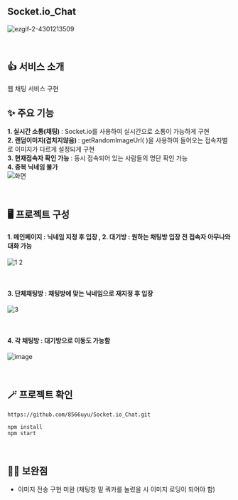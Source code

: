 ## Socket.io_Chat

![ezgif-2-4301213509](https://github.com/8566uyu/Socket.io_Chat/assets/121207285/49a288bc-d6f2-4e39-bd90-cabfa60773a6)

<br>

## 👍 서비스 소개
웹 채팅 서비스 구현
<br>

## ✨ 주요 기능
<b> 1. 실시간 소통(채팅)  </b> : Socket.io를 사용하여 실시간으로 소통이 가능하게 구현 <br> 
<b> 2. 랜덤이미지(겹치지않음) </b> : getRandomImageUrl( )을 사용하여 들어오는 접속자별로 이미지가 다르게 설정되게 구현 <br>
<b> 3. 현재접속자 확인 가능 </b> : 동시 접속되어 있는 사람들의 명단 확인 가능 <br>
<b> 4. 중복 닉네임 불가 </b> <br>
![화면](https://github.com/8566uyu/Socket.io_Chat/assets/121207285/b762db82-6281-49b0-90f1-248ae6d06ce5)


<br>

## 🖥️ 프로젝트 구성
#### 1. 메인페이지 : 닉네임 지정 후 입장 , 2. 대기방 : 원하는 채팅방 입장 전 접속자 아무나와 대화 가능

![1 2 ](https://github.com/8566uyu/Socket.io_Chat/assets/121207285/3a292393-8d9c-4503-92e6-371a00c9cc53)

<br>

#### 3. 단체채팅방 : 채팅방에 맞는 닉네임으로 재지정 후 입장 

![3](https://github.com/8566uyu/Socket.io_Chat/assets/121207285/de7d33bf-8654-4332-8940-9ade73eba660)

<br>

#### 4. 각 채팅방 : 대기방으로 이동도 가능함 

![image](https://github.com/8566uyu/Socket.io_Chat/assets/121207285/81a3dcb1-06d1-4a73-b010-db9fa0b2fd4d)

<br>


## 🪄 프로젝트 확인
```
https://github.com/8566uyu/Socket.io_Chat.git
```

```
npm install
npm start
```

<br>

## ✍🏻 보완점
- 이미지 전송 구현 미완 (채팅창 밑 쿼카를 눌렀을 시 이미지 로딩이 되어야 함)
